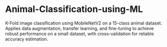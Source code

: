 # Animal-Classification-using-ML
K-Fold image classification using MobileNetV2 on a 15-class animal dataset. Applies data augmentation, transfer learning, and fine-tuning to achieve robust performance on a small dataset, with cross-validation for reliable accuracy estimation.
